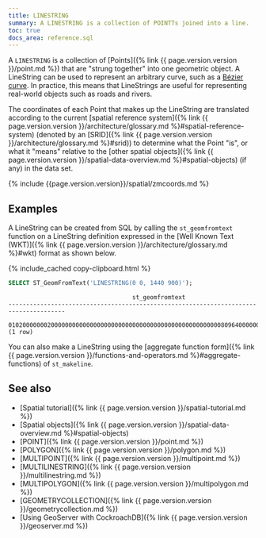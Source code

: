 ```yaml
---
title: LINESTRING
summary: A LINESTRING is a collection of POINTTs joined into a line.
toc: true
docs_area: reference.sql
---
```


A `LINESTRING` is a collection of [Points]({% link {{ page.version.version }}/point.md %}) that are "strung together" into one geometric object. A LineString can be used to represent an arbitrary curve, such as a [Bézier curve](https://wikipedia.org/wiki/Bézier_curve).  In practice, this means that LineStrings are useful for representing real-world objects such as roads and rivers.

The coordinates of each Point that makes up the LineString are translated according to the current [spatial reference system]({% link {{ page.version.version }}/architecture/glossary.md %}#spatial-reference-system) (denoted by an [SRID]({% link {{ page.version.version }}/architecture/glossary.md %}#srid)) to determine what the Point "is", or what it "means" relative to the [other spatial objects]({% link {{ page.version.version }}/spatial-data-overview.md %}#spatial-objects) (if any) in the data set.

{% include {{page.version.version}}/spatial/zmcoords.md %}

## Examples

A LineString can be created from SQL by calling the `st_geomfromtext` function on a LineString definition expressed in the [Well Known Text (WKT)]({% link {{ page.version.version }}/architecture/glossary.md %}#wkt) format as shown below.

{% include_cached copy-clipboard.html %}
~~~ sql
SELECT ST_GeomFromText('LINESTRING(0 0, 1440 900)');
~~~

~~~
                                   st_geomfromtext
--------------------------------------------------------------------------------------
  0102000000020000000000000000000000000000000000000000000000008096400000000000208C40
(1 row)
~~~

You can also make a LineString using the [aggregate function form]({% link {{ page.version.version }}/functions-and-operators.md %}#aggregate-functions) of `st_makeline`.

## See also

- [Spatial tutorial]({% link {{ page.version.version }}/spatial-tutorial.md %})
- [Spatial objects]({% link {{ page.version.version }}/spatial-data-overview.md %}#spatial-objects)
- [POINT]({% link {{ page.version.version }}/point.md %})
- [POLYGON]({% link {{ page.version.version }}/polygon.md %})
- [MULTIPOINT]({% link {{ page.version.version }}/multipoint.md %})
- [MULTILINESTRING]({% link {{ page.version.version }}/multilinestring.md %})
- [MULTIPOLYGON]({% link {{ page.version.version }}/multipolygon.md %})
- [GEOMETRYCOLLECTION]({% link {{ page.version.version }}/geometrycollection.md %})
- [Using GeoServer with CockroachDB]({% link {{ page.version.version }}/geoserver.md %})

